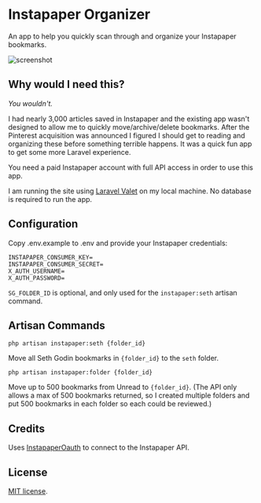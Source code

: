 # Instapaper Organizer

An app to help you quickly scan through and organize your Instapaper bookmarks.

![screenshot](https://cloud.githubusercontent.com/assets/835509/18612124/d93a2d9a-7d1e-11e6-8355-d66dbe09d09e.png)

## Why would I need this?

_You wouldn't._

I had nearly 3,000 articles saved in Instapaper and the existing app wasn't designed to allow me to quickly move/archive/delete bookmarks. After the Pinterest acquisition was announced I figured I should get to reading and organizing these before something terrible happens. It was a quick fun app to get some more Laravel experience.

You need a paid Instapaper account with full API access in order to use this app.

I am running the site using [Laravel Valet](https://laravel.com/docs/5.3/valet) on my local machine. No database is required to run the app.

## Configuration

Copy .env.example to .env and provide your Instapaper credentials:

```
INSTAPAPER_CONSUMER_KEY=
INSTAPAPER_CONSUMER_SECRET=
X_AUTH_USERNAME=
X_AUTH_PASSWORD=
```

`SG_FOLDER_ID` is optional, and only used for the `instapaper:seth` artisan command.

## Artisan Commands

```
php artisan instapaper:seth {folder_id}
```

Move all Seth Godin bookmarks in `{folder_id}` to the `seth` folder.

```
php artisan instapaper:folder {folder_id}
```

Move up to 500 bookmarks from Unread to `{folder_id}`. (The API only allows a max of 500 bookmarks returned, so I created multiple folders and put 500 bookmarks in each folder so each could be reviewed.)

## Credits

Uses [InstapaperOauth](https://github.com/randyhoyt/InstapaperOAuth) to connect to the Instapaper API.

## License

[MIT license](http://opensource.org/licenses/MIT).
